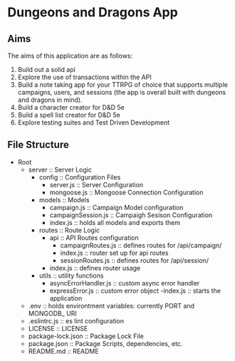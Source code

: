 # Dungeons and Dragons App

## Aims
The aims of this application are as follows:
  1. Build out a solid api
  1. Explore the use of transactions within the API
  1. Build a note taking app for your TTRPG of choice that supports multiple campaigns, users, and sessions (the app is overall built with dungeons and dragons in mind).
  1. Build a character creator for D&D 5e
  1. Build a spell list creator for D&D 5e
  1. Explore testing suites and Test Driven Development

## File Structure
- Root
  - server :: Server Logic
    - config :: Configuration Files
      - server.js :: Server Configuration
      - mongoose.js :: Mongoose Connection Configuration
    - models :: Models
      - campaign.js :: Campaign Model configuration
      - campaignSession.js :: Campaigh Sesison Configuration
      - index.js :: holds all models and exports them
    - routes :: Route Logic
      - api :: API Routes configuration
        - campaignRoutes.js :: defines routes for /api/campaign/
        - index.js :: router set up for api routes
        - sessionRoutes.js :: defines routes for /api/session/
      - index.js :: defines router usage
    - utils :: utility functions
      - asyncErrorHandler.js :: custom async error handler
      - expressError.js :: custom error object
    -index.js :: starts the application
  - .env :: holds environtment variables: currently PORT and MONGODB_
  URI
  - .eslintrc.js :: es lint configuration
  - LICENSE :: LICENSE
  - package-lock.json :: Package Lock File
  - package.json :: Package Scripts, dependencies, etc.
  - README.md :: README


